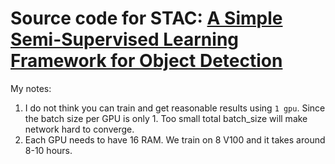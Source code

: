 # Source code for STAC: [A Simple Semi-Supervised Learning Framework for Object Detection](https://arxiv.org/pdf/2005.04757.pdf)

My notes:

1. I do not think you can train and get reasonable results using `1 gpu`. Since the batch size per GPU is only 1. Too small total batch_size will make network hard to converge.
2. Each GPU needs to have 16 RAM.  We train on 8 V100 and it takes around 8-10 hours.
